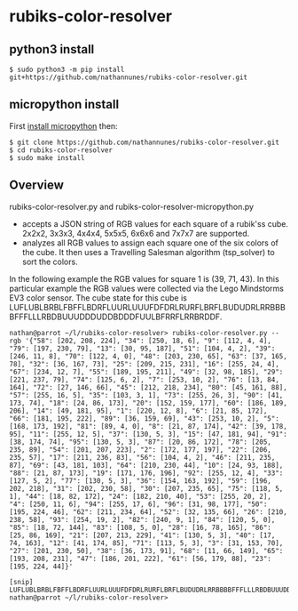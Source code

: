 # rubiks-color-resolver

## python3 install
```
$ sudo python3 -m pip install git+https://github.com/nathannunes/rubiks-color-resolver.git
```

## micropython install

First [install micropython](https://github.com/micropython/micropython/wiki/Getting-Started) then:
```
$ git clone https://github.com/nathannunes/rubiks-color-resolver.git
$ cd rubiks-color-resolver
$ sudo make install
```

## Overview
rubiks-color-resolver.py and rubiks-color-resolver-micropython.py
- accepts a JSON string of RGB values for each square of a rubik'ss cube. 2x2x2, 3x3x3, 4x4x4, 5x5x5, 6x6x6 and 7x7x7 are supported.
- analyzes all RGB values to assign each square one of the six colors of the cube. It then uses a Travelling Salesman algorithm (tsp_solver) to sort the colors.

In the following example the RGB values for square 1 is (39, 71, 43).  In this particular example the RGB values were collected via the Lego Mindstorms EV3 color sensor. The cube state for this cube is LUFLUBLBRBLFBFFLBDRFLUURLUUUFDFDRLRURFLBRFLBUDUDRLRRBBBBFFFLLLRBDBUUUDDDUDDBDDDFUULBFRRFLRRBRDDF.
```
nathan@parrot ~/l/rubiks-color-resolver> rubiks-color-resolver.py --rgb '{"58": [202, 208, 224], "34": [250, 18, 6], "9": [112, 4, 4], "79": [197, 230, 79], "13": [30, 95, 187], "51": [104, 4, 2], "39": [246, 11, 8], "70": [122, 4, 0], "48": [203, 230, 65], "63": [37, 165, 78], "32": [36, 167, 73], "25": [209, 215, 231], "16": [255, 24, 4], "67": [234, 12, 7], "55": [189, 195, 211], "49": [32, 98, 185], "29": [221, 237, 79], "74": [125, 6, 2], "7": [253, 10, 2], "76": [13, 84, 164], "72": [27, 146, 66], "45": [212, 218, 234], "80": [45, 161, 88], "57": [255, 16, 5], "35": [103, 3, 1], "73": [255, 26, 3], "90": [41, 173, 74], "18": [24, 86, 173], "20": [152, 159, 177], "60": [186, 189, 206], "14": [49, 181, 95], "1": [220, 12, 8], "6": [21, 85, 172], "66": [181, 195, 222], "89": [36, 159, 69], "43": [253, 10, 2], "5": [168, 173, 192], "81": [89, 4, 0], "8": [21, 87, 174], "42": [39, 178, 95], "11": [255, 12, 5], "37": [130, 5, 3], "15": [47, 181, 94], "91": [38, 174, 74], "95": [130, 5, 3], "87": [20, 86, 172], "78": [205, 235, 89], "54": [201, 207, 223], "2": [172, 177, 197], "22": [206, 235, 57], "17": [211, 236, 83], "56": [104, 4, 2], "46": [211, 235, 87], "69": [43, 181, 103], "64": [210, 230, 44], "10": [24, 93, 188], "88": [21, 87, 173], "19": [171, 176, 196], "92": [255, 12, 4], "33": [127, 5, 2], "77": [130, 5, 3], "36": [154, 163, 192], "59": [196, 202, 218], "31": [202, 230, 58], "30": [207, 235, 65], "75": [118, 5, 1], "44": [18, 82, 172], "24": [182, 210, 40], "53": [255, 20, 2], "4": [250, 11, 6], "94": [255, 17, 6], "96": [31, 98, 177], "50": [195, 224, 46], "62": [211, 234, 64], "52": [32, 135, 66], "26": [210, 238, 58], "93": [254, 19, 2], "82": [240, 9, 1], "84": [120, 5, 0], "85": [18, 72, 144], "83": [108, 5, 0], "28": [16, 78, 165], "86": [25, 86, 169], "21": [207, 213, 229], "41": [130, 5, 3], "40": [17, 74, 163], "12": [41, 174, 85], "71": [113, 5, 3], "3": [31, 153, 70], "27": [201, 230, 50], "38": [36, 173, 91], "68": [11, 66, 149], "65": [193, 208, 231], "47": [186, 201, 222], "61": [56, 179, 88], "23": [195, 224, 44]}'

[snip]
LUFLUBLBRBLFBFFLBDRFLUURLUUUFDFDRLRURFLBRFLBUDUDRLRRBBBBFFFLLLRBDBUUUDDDUDDBDDDFUULBFRRFLRRBRDDF
nathan@parrot ~/l/rubiks-color-resolver>
```
